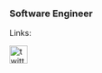 ### Software Engineer
Links:

<p align="left">
  <a href="https://twitter.com/namestarlit">
  <img src="https://cdn.simpleicons.org/twitter/#F5F5F5;" alt="twitter" height="32" width="32" />
  </a>
</p>
